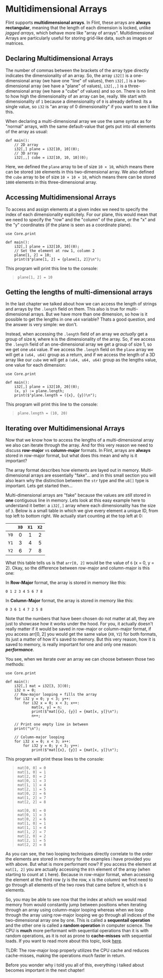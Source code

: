 # Multidimensional Arrays

Flint supports **multidimensional arrays**. In Flint, these arrays are **always rectangular**, meaning that the length of each dimension is locked, unlike _jagged arrays_, which behave more like "array of arrays". Multidimensional Arrays are particularly useful for storing grid-like data, such as images or matrices.

## Declaring Multidimensional Arrays

The number of commas between the brackets of the array type directly indicates the dimensionality of an array. So, the array `i32[]` is a one-dimensional array (we have one "line" of values), then `i32[,]` is a two-dimensional array (we have a "plane" of values), `i32[,,]` is a three-dimensional array (we have a "cube" of values) and so on. There is no limit to how high the dimensionality of an array can be, really. We start with dimensionality of `1` because a dimensionality of `0` is already defined: its a single value, so `i32` is "an array of 0 dimensionality" if you want to see it like this.

When declaring a multi-dimensional array we use the same syntax as for "normal" arrays, with the same default-value that gets put into all elements of the array as usual:

```ft
def main():
    // 2D array
    i32[,] plane = i32[10, 10](0);
    // 3D array
    i32[,,] cube = i32[10, 10, 10](0);
```

Here, we defined the `plane` array to be of size `10 × 10`, which means there can be stored `100` elements in this two-dimensional array. We also defined the `cube` array to be of size `10 × 10 × 10`, which means there can be stored `1000` elements in this three-dimensional array.

## Accessing Multidimensional Arrays

To access and assign elements at a given index we need to specify the index of each dimensionality explicitely. For our plane, this would mean that we need to specify the "row" and the "column" of the plane, or the "x" and the "y" coordinates (if the plane is seen as a coordinate plane).

```ft
use Core.print

def main():
    i32[,] plane = i32[10, 10](0);
    // Set the element at row 1, column 2
    plane[1, 2] = 10;
    print($"plane[1, 2] = {plane[1, 2]}\n");
```

This program will print this line to the console:

> ```
> plane[1, 2] = 10
> ```

## Getting the lengths of multi-dimensional arrays

In the last chapter we talked about how we can access the length of strings and arrays by the `.length` field on them. This also is true for multi-dimensional arrays. But we have more than one dimension, so how is it possible to get the lengths in one `u64` variable? Thats a good question, and the answer is very simple: we don't.

Instead, when accessing the `.length` field of an array we _actually_ get a group of size `N`, where `N` is the dimensionality of the array. So, if we access the `.length` field of an one-dimensional array we get a group of size 1, so we get one `u64` value. If we access the `.length` field on the `plane` array we will get a `(u64, u64)` group as a return, and if we access the length of a 3D array like our `cube` we will get a `(u64, u64, u64)` group as the lengths value, one value for each dimension:

```ft
use Core.print

def main():
    i32[,] plane = i32[10, 20](0);
    (x, y) := plane.length;
    print($"plane.length = ({x}, {y})\n");
```

This program will print this line to the console:

> ```
> plane.length = (10, 20)
> ```

## Iterating over Multidimensional Arrays

Now that we know how to access the lengths of a multi-dimensional array we also can iterate through the array. And for this very reason we need to discuss **row-major** vs **column-major** formats. In Flint, arrays are **always** stored in row-major format, but what does this mean and why is it important?

The array format describes how elements are layed out in memory. Multi-dimensional arrays are essentially "fake"... and in this small section you will also learn why the distinction between the `str` type and the `u8[]` type is important. Lets get started then...

Multi-dimensional arrays are "fake" because the values are _still_ stored in **one** contiguous line in memory. Lets look at this easy example here to understand it better: a `i32[,]` array where each dimensionality has the size of `3`. Below is a small table in which we give every element a unique ID, from top left to bottom right. We actually start counting at the top left at 0:

|      | `X0` | `X1` | `X2` |
| :--: | :--: | :--: | :--: |
| `Y0` |  0   |  1   |  2   |
| `Y1` |  3   |  4   |  5   |
| `Y2` |  6   |  7   |  8   |

What this table tells us is that `arr[0, 2]` would be the value of `6` (x = 0, y = 2). Okay, so the difference between row-major and column-major is this one:

In **Row-Major** format, the array is stored in memory like this:

```
0 1 2 3 4 5 6 7 8
```

In **Column-Major** format, the array is stored in memory like this:

```
0 3 6 1 4 7 2 5 8
```

Note that the numbers that have been chosen do not matter at all, they are just to showcase how it works under the hood. For you, it actually doesn't really matter if it would be saved in row-major or column-major format, if you access arr[0, 2] you would get the same value (`X0`, `Y2`) for both formats, its just a matter of how it's saved to memory. But this very reason, how it is saved to memory, is really important for one and only one reason: **_performance_**.

You see, when we iterate over an array we can choose between those two methods:

```ft
use Core.print

def main():
    i32[,] mat = i32[3, 3](0);
    i32 n = 0;
    // Row-major looping + fills the array
    for i32 y = 0; y < 3; y++:
        for i32 x = 0; x < 3; x++:
            mat[x, y] = n;
            print($"mat[{x}, {y}] = {mat[x, y]}\n");
            n++;

    // Print one empty line in between
    print("\n");

    // Column-major looping
    for i32 x = 0; x < 3; x++:
        for i32 y = 0; y < 3; y++:
            print($"mat[{x}, {y}] = {mat[x, y]}\n");
```

This program will print these lines to the console:

> ```
> mat[0, 0] = 0
> mat[1, 0] = 1
> mat[2, 0] = 2
> mat[0, 1] = 3
> mat[1, 1] = 4
> mat[2, 1] = 5
> mat[0, 2] = 6
> mat[1, 2] = 7
> mat[2, 2] = 8
>
> mat[0, 0] = 0
> mat[0, 1] = 3
> mat[0, 2] = 6
> mat[1, 0] = 1
> mat[1, 1] = 4
> mat[1, 2] = 7
> mat[2, 0] = 2
> mat[2, 1] = 5
> mat[2, 2] = 8
> ```

As you can see, the two looping techniques directly correlate to the order the elements are stored in memory for the examples i have provided you with above. But what is more performant now? If you access the element at `mat[1, 2]` you are actually accessing the `8th` element of the array (when starting to count at `1` here). Because in row-major format, when accessing the element at the third row (y is the row, x is the column) we first need to go through all elements of the two rows that came before it, which is `6` elements.

So, you may be able to see now that the index at which we would read memory from would constantly jump between positions when iterating through an array using column-major looping whereas when we loop through the array using row-major looping we go through all indices of the two-dimensional array one by one. This is called a **sequentail operation** and the other one is called a **random operation** in computer science. The CPU is **much** more performant with sequential operations than it is with random operations, as it is not as prone to **cache-misses** with sequential loads. If you want to read more about this topic, look [here](https://www.hostinger.com/uk/tutorials/cache-miss).

TLDR: The row-major loop properly utilizes the CPU cache and reduces cache-misses, making the operations _much_ faster in return.

Before you wonder why i told you all of this, everything i talked about becomes important in the next chapter!
